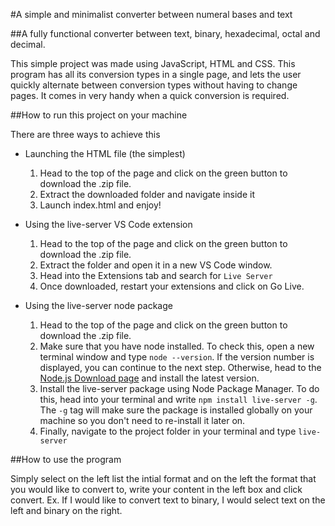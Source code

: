 #A simple and minimalist converter between numeral bases and text

##A fully functional converter between text, binary, hexadecimal, octal and decimal.

This simple project was made using JavaScript, HTML and CSS. This program has all its conversion types in a single page, and lets the user quickly alternate between conversion types without having to change pages. It comes in very handy when a quick conversion is required.

##How to run this project on your machine

There are three ways to achieve this

- Launching the HTML file (the simplest)

  1. Head to the top of the page and click on the green button to download the .zip file.
  2. Extract the downloaded folder and navigate inside it
  3. Launch index.html and enjoy!

- Using the live-server VS Code extension

  1. Head to the top of the page and click on the green button to download the .zip file.
  2. Extract the folder and open it in a new VS Code window.
  3. Head into the Extensions tab and search for `Live Server`
  4. Once downloaded, restart your extensions and click on Go Live.

- Using the live-server node package

  1. Head to the top of the page and click on the green button to download the .zip file.
  2. Make sure that you have node installed. To check this, open a new terminal window and type `node --version`. If the version number is displayed, you can continue to the next step. Otherwise, head to the <a href="https://nodejs.org/en/download" target="_blank">Node.js Download page</a> and install the latest version.
  3. Install the live-server package using Node Package Manager. To do this, head into your terminal and write `npm install live-server -g`. The `-g` tag will make sure the package is installed globally on your machine so you don't need to re-install it later on.
  4. Finally, navigate to the project folder in your terminal and type `live-server`

##How to use the program

Simply select on the left list the intial format and on the left the format that you would like to convert to, write your content in the left box and click convert. Ex. If I would like to convert text to binary, I would select text on the left and binary on the right.
